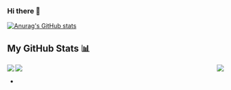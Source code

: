 ### Hi there 👋

[![Anurag's GitHub stats](https://github-readme-stats.vercel.app/api?username=elibabah)](https://github.com/anuraghazra/github-readme-stats)



## My GitHub Stats 📊
<a href="https://github.com/anuraghazra/github-readme-stats">
  <img align="left" src="https://github-readme-stats.vercel.app/api?username=elibabah&count_private=true&show_icons=true&theme=radical" />
</a>
<a href="https://github.com/anuraghazra/convoychat">
  <img align="right" src="https://github-readme-stats.vercel.app/api/top-langs/?username=elibabah" />
</a>
<!-------------------------------->

![](https://github-profile-summary-cards.vercel.app/api/cards/profile-details?username=elibabah&theme=vue)
<!--
**Elibabah/Elibabah** is a ✨ _special_ ✨ repository because its `README.md` (this file) appears on your GitHub profile.

Here are some ideas to get you started:

- 🔭 I’m currently working on ...
- 🌱 I’m currently learning ...
- 👯 I’m looking to collaborate on ...
- 🤔 I’m looking for help with ...
- 💬 Ask me about ...
- 📫 How to reach me: ...
- 😄 Pronouns: ...
- ⚡ Fun fact: ...-->

- <!--name: GitHub-Profile-Summary-Cards
  uses: vn7n24fzkq/github-profile-summary-cards@v0.4.0-hotfix.3-->

